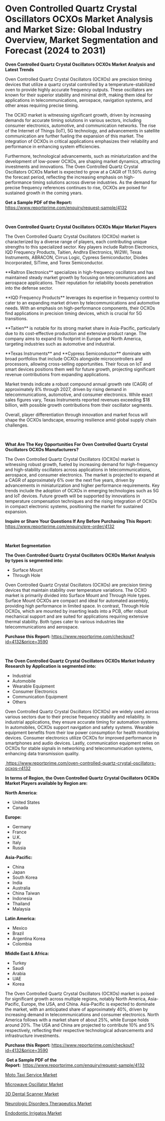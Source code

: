 <p><h1>Oven Controlled Quartz Crystal Oscillators OCXOs Market Analysis and Market Size: Global Industry Overview, Market Segmentation and Forecast (2024 to 2031)</h1></p><p><strong>Oven Controlled Quartz Crystal Oscillators OCXOs Market Analysis and Latest Trends</strong></p>
<p><p>Oven Controlled Quartz Crystal Oscillators (OCXOs) are precision timing devices that utilize a quartz crystal controlled by a temperature-stabilized oven to provide highly accurate frequency outputs. These oscillators are known for their superior stability and minimal drift, making them ideal for applications in telecommunications, aerospace, navigation systems, and other areas requiring precise timing.</p><p>The OCXO market is witnessing significant growth, driven by increasing demands for accurate timing solutions in various sectors, including consumer electronics, automotive, and communication networks. The rise of the Internet of Things (IoT), 5G technology, and advancements in satellite communication are further fueling the expansion of this market. The integration of OCXOs in critical applications emphasizes their reliability and performance in enhancing system efficiencies.</p><p>Furthermore, technological advancements, such as miniaturization and the development of low-power OCXOs, are shaping market dynamics, attracting investments and innovations. The Oven Controlled Quartz Crystal Oscillators OCXOs Market is expected to grow at a CAGR of 11.50% during the forecast period, reflecting the increasing emphasis on high-performance timing solutions across diverse industries. As the demand for precise frequency references continues to rise, OCXOs are poised for sustained growth in the coming years.</p></p>
<p><strong>Get a Sample PDF of the Report:&nbsp;</strong> <a href="https://www.reportprime.com/enquiry/request-sample/4132">https://www.reportprime.com/enquiry/request-sample/4132</a></p>
<p>&nbsp;</p>
<p><strong>Oven Controlled Quartz Crystal Oscillators OCXOs Major Market Players</strong></p>
<p><p>The Oven Controlled Quartz Crystal Oscillators (OCXOs) market is characterized by a diverse range of players, each contributing unique strengths to this specialized sector. Key players include Raltron Electronics, IQD Frequency Products, Taitien, Andhra Electronics, Wi2Wi, Texas Instruments, ABRACON, Cirrus Logic, Cypress Semiconductor, Diodes Incorporated, SiTime, and Torex Semiconductor.</p><p>**Raltron Electronics** specializes in high-frequency oscillators and has maintained steady market growth by focusing on telecommunications and aerospace applications. Their reputation for reliability boosts penetration into the defense sector.</p><p>**IQD Frequency Products** leverages its expertise in frequency control to cater to an expanding market driven by telecommunications and automotive needs. With an emphasis on high-performance components, their OCXOs find applications in precision timing devices, which is crucial for 5G transitions.</p><p>**Taitien** is notable for its strong market share in Asia-Pacific, particularly due to its cost-effective production and extensive product range. The company aims to expand its footprint in Europe and North America, targeting industries such as automotive and industrial.</p><p>**Texas Instruments** and **Cypress Semiconductor** dominate with broad portfolios that include OCXOs alongside microcontrollers and processors, allowing cross-selling opportunities. Their focus on IoT and smart devices positions them well for future growth, projecting significant revenue contributions from expanding applications.</p><p>Market trends indicate a robust compound annual growth rate (CAGR) of approximately 8% through 2027, driven by rising demand in telecommunications, automotive, and consumer electronics. While exact sales figures vary, Texas Instruments reported revenues exceeding $18 billion, with possible growth contributions from their oscillator segments.</p><p>Overall, player differentiation through innovation and market focus will shape the OCXOs landscape, ensuring resilience amid global supply chain challenges.</p></p>
<p>&nbsp;</p>
<p><strong>What Are The Key Opportunities For Oven Controlled Quartz Crystal Oscillators OCXOs Manufacturers?</strong></p>
<p><p>The Oven Controlled Quartz Crystal Oscillators (OCXOs) market is witnessing robust growth, fueled by increasing demand for high-frequency and high-stability oscillators across applications in telecommunications, aerospace, and consumer electronics. The market is projected to expand at a CAGR of approximately 6% over the next five years, driven by advancements in miniaturization and higher performance requirements. Key trends include the adoption of OCXOs in emerging technologies such as 5G and IoT devices. Future growth will be supported by innovations in temperature compensation techniques and the rising integration of OCXOs in compact electronic systems, positioning the market for sustained expansion.</p></p>
<p><strong>Inquire or Share Your Questions If Any Before Purchasing This Report:</strong> <a href="https://www.reportprime.com/enquiry/pre-order/4132">https://www.reportprime.com/enquiry/pre-order/4132</a></p>
<p>&nbsp;</p>
<p><strong>Market Segmentation</strong></p>
<p><strong>The Oven Controlled Quartz Crystal Oscillators OCXOs Market Analysis by types is segmented into:</strong></p>
<p><ul><li>Surface Mount</li><li>Through Hole</li></ul></p>
<p><p>Oven Controlled Quartz Crystal Oscillators (OCXOs) are precision timing devices that maintain stability over temperature variations. The OCXO market is primarily divided into Surface Mount and Through Hole types. Surface Mount OCXOs are compact and ideal for automated assembly, providing high performance in limited space. In contrast, Through Hole OCXOs, which are mounted by inserting leads into a PCB, offer robust mechanical support and are suited for applications requiring extensive thermal stability. Both types cater to various industries like telecommunications and aerospace.</p></p>
<p><strong>Purchase this Report:&nbsp;</strong><a href="https://www.reportprime.com/checkout?id=4132&price=3590">https://www.reportprime.com/checkout?id=4132&price=3590</a></p>
<p>&nbsp;</p>
<p><strong>The Oven Controlled Quartz Crystal Oscillators OCXOs Market Industry Research by Application is segmented into:</strong></p>
<p><ul><li>Industrial</li><li>Automobile</li><li>Wearable Equipment</li><li>Consumer Electronics</li><li>Communication Equipment</li><li>Others</li></ul></p>
<p><p>Oven Controlled Quartz Crystal Oscillators (OCXOs) are widely used across various sectors due to their precise frequency stability and reliability. In industrial applications, they ensure accurate timing for automation systems. In automobiles, OCXOs support navigation and safety systems. Wearable equipment benefits from their low power consumption for health monitoring devices. Consumer electronics utilize OCXOs for improved performance in smartphones and audio devices. Lastly, communication equipment relies on OCXOs for stable signals in networking and telecommunication systems, enhancing data transmission quality.</p></p>
<p><a href="https://www.reportprime.com/oven-controlled-quartz-crystal-oscillators-ocxos-r4132">&nbsp;https://www.reportprime.com/oven-controlled-quartz-crystal-oscillators-ocxos-r4132</a></p>
<p><strong>In terms of Region, the Oven Controlled Quartz Crystal Oscillators OCXOs Market Players available by Region are:</strong></p>
<p>
    <p> <strong> North America: </strong>
        <ul>
            <li>United States</li>
            <li>Canada</li>
        </ul>
        </p> 
    <p> <strong> Europe: </strong>
        <ul>
            <li>Germany</li>
            <li>France</li>
            <li>U.K.</li>
            <li>Italy</li>
            <li>Russia</li>
        </ul>
        </p> 
    <p> <strong> Asia-Pacific: </strong>
        <ul>
            <li>China</li>
            <li>Japan</li>
            <li>South Korea</li>
            <li>India</li>
            <li>Australia</li>
            <li>China Taiwan</li>
            <li>Indonesia</li>
            <li>Thailand</li>
            <li>Malaysia</li>
        </ul>
        </p> 
    <p> <strong> Latin America: </strong>
        <ul>
            <li>Mexico</li>
            <li>Brazil</li>
            <li>Argentina Korea</li>
            <li>Colombia</li>
        </ul>
        </p> 
    <p> <strong> Middle East & Africa: </strong>
        <ul>
            <li>Turkey</li>
            <li>Saudi</li>
            <li>Arabia</li>
            <li>UAE</li>
            <li>Korea</li>
        </ul>
    </p>
    </p>
<p><p>The Oven Controlled Quartz Crystal Oscillators (OCXOs) market is poised for significant growth across multiple regions, notably North America, Asia-Pacific, Europe, the USA, and China. Asia-Pacific is expected to dominate the market, with an anticipated share of approximately 40%, driven by increasing demand in telecommunications and consumer electronics. North America follows with a market share of about 25%, while Europe holds around 20%. The USA and China are projected to contribute 10% and 5% respectively, reflecting their respective technological advancements and infrastructure investments.</p></p>
<p><strong>Purchase this Report: </strong><a href="https://www.reportprime.com/checkout?id=4132&price=3590">https://www.reportprime.com/checkout?id=4132&price=3590</a></p>
<p>&nbsp;<strong>Get a Sample PDF of the Report:&nbsp;&nbsp;</strong><a href="https://www.reportprime.com/enquiry/request-sample/4132">https://www.reportprime.com/enquiry/request-sample/4132</a></p>
<p><strong></strong></p>
<p><p><a href="https://www.linkedin.com/pulse/moto-taxi-service-market-evolution-global-trends-regional-muave?trackingId=ZN%2Fwb60TSxqgEgt0RVdTkg%3D%3D">Moto Taxi Service Market</a></p><p><a href="https://github.com/ryanbell8967/Market-Research-Report-List-1/blob/main/microwave-oscillator-market.md">Microwave Oscillator Market</a></p><p><a href="https://issuu.com/reportprime-2/docs/3d-dental-scanner-market-size-2030._bb2baa3bedccd7">3D Dental Scanner Market</a></p><p><a href="https://www.linkedin.com/pulse/how-regional-markets-adapting-neurologic-disorders-8cpwe?trackingId=FVR3HmAISqSXaTXXwxDJyA%3D%3D">Neurologic Disorders Therapeutics Market</a></p><p><a href="https://issuu.com/reportprime-2/docs/endodontic-irrigatos-market-size-20_5116876960d2c4">Endodontic Irrigatos Market</a></p></p>